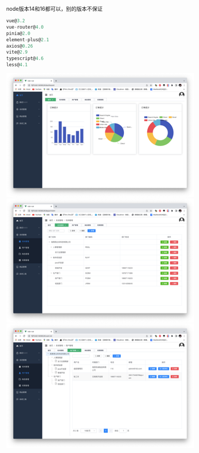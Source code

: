 node版本14和16都可以，别的版本不保证

```javascript
vue@3.2  
vue-router@4.0 
pinia@2.0  
element-plus@2.1  
axios@0.26  
vite@2.9  
typescript@4.6  
less@4.1
```

![](./assets/index.jpg)
![](./assets/department.jpg)
![](./assets/user.jpg)